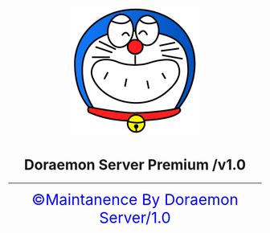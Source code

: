 <html>
<head>
<link rel="shortcut icon" type="image/png" href="DORAEMON1.png">
<center><img src="DORAEMON1.png"></center>
<h1><center>Doraemon Server Premium /v1.0</center></h1>
</head>
<body>
<hr><center style="font-size:30px;color:blue;">&copy;Maintanence By Doraemon Server/1.0</center>
</body>
</html>
